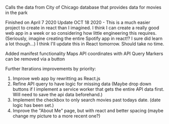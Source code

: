 Calls the data from City of Chicago database that provides data for movies in the park

Finished on April 7 2020
Update OCT 18 2020 - This is a much  easier project to create in  react than I imagined. I think I can create a really good web app in a week or so considering how little engineering this requires. (Seriously, imagine creating the entire Spotify app in react!? I sure did learn a lot though...) I think I'll update this in React tomorrow. Should take no time. 

Added manifest functionality 
Maps API coordinates with API Query
Markers can be removed via a button

Further Iterations improvements by priority:
1. Improve web app by rewritting as React.js
2. Refine API query to have logic for missing data (Maybe drop down buttons if I implement a service worker that gets the entire API data first. Will need to save the api data beforehand.)
3. Implement the checkbox to only search movies past todays date. (date logic has been set.)
4. Improve the "About Me" page, but with react and better spacing (maybe change my picture to a more recent one?)
